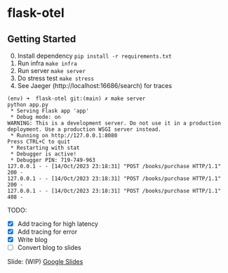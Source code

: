 # flask-otel

## Getting Started

0. Install dependency `pip install -r requirements.txt`
1. Run infra `make infra`
2. Run server `make server`
3. Do stress test `make stress`
4. See Jaeger (http://localhost:16686/search) for traces

```
(env) ➜  flask-otel git:(main) ✗ make server
python app.py
 * Serving Flask app 'app'
 * Debug mode: on
WARNING: This is a development server. Do not use it in a production deployment. Use a production WSGI server instead.
 * Running on http://127.0.0.1:8080
Press CTRL+C to quit
 * Restarting with stat
 * Debugger is active!
 * Debugger PIN: 719-749-963
127.0.0.1 - - [14/Oct/2023 23:18:31] "POST /books/purchase HTTP/1.1" 200 -
127.0.0.1 - - [14/Oct/2023 23:18:31] "POST /books/purchase HTTP/1.1" 200 -
127.0.0.1 - - [14/Oct/2023 23:18:31] "POST /books/purchase HTTP/1.1" 408 -
```

TODO:

- [x] Add tracing for high latency
- [x] Add tracing for error
- [x] Write blog
- [ ] Convert blog to slides

Slide: (WIP) [Google Slides](https://docs.google.com/presentation/d/1zbPvoadDVLjIe4DW7HO8KgXrACsEXPzyEGmmaLZb1s0/edit?usp=sharing)
